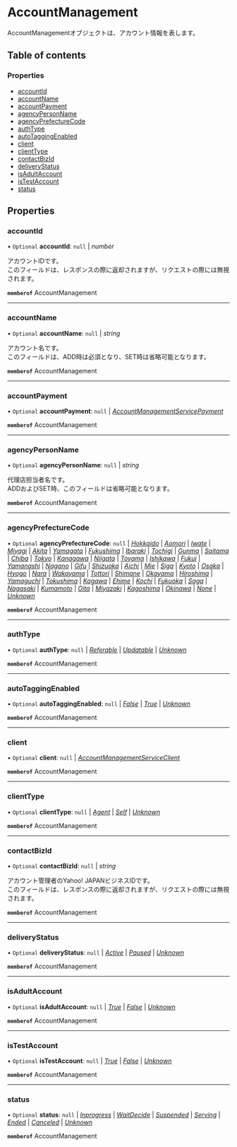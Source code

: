 # AccountManagement


<div lang=\"ja\">AccountManagementオブジェクトは、アカウント情報を表します。</div> 

## Table of contents

### Properties

- [accountId](accountmanagement.md#accountid)
- [accountName](accountmanagement.md#accountname)
- [accountPayment](accountmanagement.md#accountpayment)
- [agencyPersonName](accountmanagement.md#agencypersonname)
- [agencyPrefectureCode](accountmanagement.md#agencyprefecturecode)
- [authType](accountmanagement.md#authtype)
- [autoTaggingEnabled](accountmanagement.md#autotaggingenabled)
- [client](accountmanagement.md#client)
- [clientType](accountmanagement.md#clienttype)
- [contactBizId](accountmanagement.md#contactbizid)
- [deliveryStatus](accountmanagement.md#deliverystatus)
- [isAdultAccount](accountmanagement.md#isadultaccount)
- [isTestAccount](accountmanagement.md#istestaccount)
- [status](accountmanagement.md#status)

## Properties

### accountId

• `Optional` **accountId**: ``null`` \| *number*

<div lang=\"ja\">アカウントIDです。<br> このフィールドは、レスポンスの際に返却されますが、リクエストの際には無視されます。</div> 

**`memberof`** AccountManagement

___

### accountName

• `Optional` **accountName**: ``null`` \| *string*

<div lang=\"ja\">アカウント名です。<br> このフィールドは、ADD時は必須となり、SET時は省略可能となります。</div> 

**`memberof`** AccountManagement

___

### accountPayment

• `Optional` **accountPayment**: ``null`` \| [*AccountManagementServicePayment*](accountmanagementservicepayment.md)

**`memberof`** AccountManagement

___

### agencyPersonName

• `Optional` **agencyPersonName**: ``null`` \| *string*

<div lang=\"ja\">代理店担当者名です。<br> ADDおよびSET時、このフィールドは省略可能となります。</div> 

**`memberof`** AccountManagement

___

### agencyPrefectureCode

• `Optional` **agencyPrefectureCode**: ``null`` \| [*Hokkaido*](./enums/accountmanagementserviceprefecturecode.md#hokkaido) \| [*Aomori*](./enums/accountmanagementserviceprefecturecode.md#aomori) \| [*Iwate*](./enums/accountmanagementserviceprefecturecode.md#iwate) \| [*Miyagi*](./enums/accountmanagementserviceprefecturecode.md#miyagi) \| [*Akita*](./enums/accountmanagementserviceprefecturecode.md#akita) \| [*Yamagata*](./enums/accountmanagementserviceprefecturecode.md#yamagata) \| [*Fukushima*](./enums/accountmanagementserviceprefecturecode.md#fukushima) \| [*Ibaraki*](./enums/accountmanagementserviceprefecturecode.md#ibaraki) \| [*Tochigi*](./enums/accountmanagementserviceprefecturecode.md#tochigi) \| [*Gunma*](./enums/accountmanagementserviceprefecturecode.md#gunma) \| [*Saitama*](./enums/accountmanagementserviceprefecturecode.md#saitama) \| [*Chiba*](./enums/accountmanagementserviceprefecturecode.md#chiba) \| [*Tokyo*](./enums/accountmanagementserviceprefecturecode.md#tokyo) \| [*Kanagawa*](./enums/accountmanagementserviceprefecturecode.md#kanagawa) \| [*Niigata*](./enums/accountmanagementserviceprefecturecode.md#niigata) \| [*Toyama*](./enums/accountmanagementserviceprefecturecode.md#toyama) \| [*Ishikawa*](./enums/accountmanagementserviceprefecturecode.md#ishikawa) \| [*Fukui*](./enums/accountmanagementserviceprefecturecode.md#fukui) \| [*Yamanashi*](./enums/accountmanagementserviceprefecturecode.md#yamanashi) \| [*Nagano*](./enums/accountmanagementserviceprefecturecode.md#nagano) \| [*Gifu*](./enums/accountmanagementserviceprefecturecode.md#gifu) \| [*Shizuoka*](./enums/accountmanagementserviceprefecturecode.md#shizuoka) \| [*Aichi*](./enums/accountmanagementserviceprefecturecode.md#aichi) \| [*Mie*](./enums/accountmanagementserviceprefecturecode.md#mie) \| [*Siga*](./enums/accountmanagementserviceprefecturecode.md#siga) \| [*Kyoto*](./enums/accountmanagementserviceprefecturecode.md#kyoto) \| [*Osaka*](./enums/accountmanagementserviceprefecturecode.md#osaka) \| [*Hyogo*](./enums/accountmanagementserviceprefecturecode.md#hyogo) \| [*Nara*](./enums/accountmanagementserviceprefecturecode.md#nara) \| [*Wakayama*](./enums/accountmanagementserviceprefecturecode.md#wakayama) \| [*Tottori*](./enums/accountmanagementserviceprefecturecode.md#tottori) \| [*Shimane*](./enums/accountmanagementserviceprefecturecode.md#shimane) \| [*Okayama*](./enums/accountmanagementserviceprefecturecode.md#okayama) \| [*Hiroshima*](./enums/accountmanagementserviceprefecturecode.md#hiroshima) \| [*Yamaguchi*](./enums/accountmanagementserviceprefecturecode.md#yamaguchi) \| [*Tokushima*](./enums/accountmanagementserviceprefecturecode.md#tokushima) \| [*Kagawa*](./enums/accountmanagementserviceprefecturecode.md#kagawa) \| [*Ehime*](./enums/accountmanagementserviceprefecturecode.md#ehime) \| [*Kochi*](./enums/accountmanagementserviceprefecturecode.md#kochi) \| [*Fukuoka*](./enums/accountmanagementserviceprefecturecode.md#fukuoka) \| [*Saga*](./enums/accountmanagementserviceprefecturecode.md#saga) \| [*Nagasaki*](./enums/accountmanagementserviceprefecturecode.md#nagasaki) \| [*Kumamoto*](./enums/accountmanagementserviceprefecturecode.md#kumamoto) \| [*Oita*](./enums/accountmanagementserviceprefecturecode.md#oita) \| [*Miyazaki*](./enums/accountmanagementserviceprefecturecode.md#miyazaki) \| [*Kagoshima*](./enums/accountmanagementserviceprefecturecode.md#kagoshima) \| [*Okinawa*](./enums/accountmanagementserviceprefecturecode.md#okinawa) \| [*None*](./enums/accountmanagementserviceprefecturecode.md#none) \| [*Unknown*](./enums/accountmanagementserviceprefecturecode.md#unknown)

**`memberof`** AccountManagement

___

### authType

• `Optional` **authType**: ``null`` \| [*Referable*](./enums/accountmanagementserviceauthtype.md#referable) \| [*Updatable*](./enums/accountmanagementserviceauthtype.md#updatable) \| [*Unknown*](./enums/accountmanagementserviceauthtype.md#unknown)

**`memberof`** AccountManagement

___

### autoTaggingEnabled

• `Optional` **autoTaggingEnabled**: ``null`` \| [*False*](./enums/accountmanagementserviceautotaggingenabled.md#false) \| [*True*](./enums/accountmanagementserviceautotaggingenabled.md#true) \| [*Unknown*](./enums/accountmanagementserviceautotaggingenabled.md#unknown)

**`memberof`** AccountManagement

___

### client

• `Optional` **client**: ``null`` \| [*AccountManagementServiceClient*](accountmanagementserviceclient.md)

**`memberof`** AccountManagement

___

### clientType

• `Optional` **clientType**: ``null`` \| [*Agent*](./enums/accountmanagementserviceclienttype.md#agent) \| [*Self*](./enums/accountmanagementserviceclienttype.md#self) \| [*Unknown*](./enums/accountmanagementserviceclienttype.md#unknown)

**`memberof`** AccountManagement

___

### contactBizId

• `Optional` **contactBizId**: ``null`` \| *string*

<div lang=\"ja\">アカウント管理者のYahoo! JAPANビジネスIDです。<br> このフィールドは、レスポンスの際に返却されますが、リクエストの際には無視されます。</div> 

**`memberof`** AccountManagement

___

### deliveryStatus

• `Optional` **deliveryStatus**: ``null`` \| [*Active*](./enums/accountmanagementservicedeliverystatus.md#active) \| [*Paused*](./enums/accountmanagementservicedeliverystatus.md#paused) \| [*Unknown*](./enums/accountmanagementservicedeliverystatus.md#unknown)

**`memberof`** AccountManagement

___

### isAdultAccount

• `Optional` **isAdultAccount**: ``null`` \| [*True*](./enums/accountmanagementserviceisadultaccount.md#true) \| [*False*](./enums/accountmanagementserviceisadultaccount.md#false) \| [*Unknown*](./enums/accountmanagementserviceisadultaccount.md#unknown)

**`memberof`** AccountManagement

___

### isTestAccount

• `Optional` **isTestAccount**: ``null`` \| [*True*](./enums/accountmanagementserviceistestaccount.md#true) \| [*False*](./enums/accountmanagementserviceistestaccount.md#false) \| [*Unknown*](./enums/accountmanagementserviceistestaccount.md#unknown)

**`memberof`** AccountManagement

___

### status

• `Optional` **status**: ``null`` \| [*Inprogress*](./enums/accountmanagementservicestatus.md#inprogress) \| [*WaitDecide*](./enums/accountmanagementservicestatus.md#waitdecide) \| [*Suspended*](./enums/accountmanagementservicestatus.md#suspended) \| [*Serving*](./enums/accountmanagementservicestatus.md#serving) \| [*Ended*](./enums/accountmanagementservicestatus.md#ended) \| [*Canceled*](./enums/accountmanagementservicestatus.md#canceled) \| [*Unknown*](./enums/accountmanagementservicestatus.md#unknown)

**`memberof`** AccountManagement
